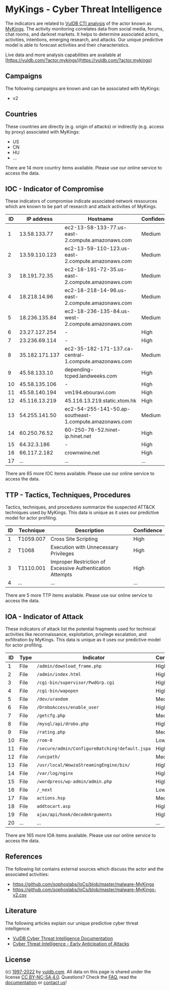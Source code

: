 # MyKings - Cyber Threat Intelligence

The indicators are related to [VulDB CTI analysis](https://vuldb.com/?kb.cti) of the actor known as [MyKings](https://vuldb.com/?actor.mykings). The activity monitoring correlates data from social media, forums, chat rooms, and darknet markets. It helps to determine associated actors, activities, intentions, emerging research, and attacks. Our unique predictive model is able to forecast activities and their characteristics.

Live data and more analysis capabilities are available at [https://vuldb.com/?actor.mykings](https://vuldb.com/?actor.mykings)

## Campaigns

The following campaigns are known and can be associated with MyKings:

* v2

## Countries

These countries are directly (e.g. origin of attacks) or indirectly (e.g. access by proxy) associated with MyKings:

* US
* CN
* HU
* ...

There are 14 more country items available. Please use our online service to access the data.

## IOC - Indicator of Compromise

These indicators of compromise indicate associated network ressources which are known to be part of research and attack activities of MyKings.

ID | IP address | Hostname | Confidence
-- | ---------- | -------- | ----------
1 | 13.58.133.77 | ec2-13-58-133-77.us-east-2.compute.amazonaws.com | Medium
2 | 13.59.110.123 | ec2-13-59-110-123.us-east-2.compute.amazonaws.com | Medium
3 | 18.191.72.35 | ec2-18-191-72-35.us-east-2.compute.amazonaws.com | Medium
4 | 18.218.14.96 | ec2-18-218-14-96.us-east-2.compute.amazonaws.com | Medium
5 | 18.236.135.84 | ec2-18-236-135-84.us-west-2.compute.amazonaws.com | Medium
6 | 23.27.127.254 | - | High
7 | 23.236.69.114 | - | High
8 | 35.182.171.137 | ec2-35-182-171-137.ca-central-1.compute.amazonaws.com | Medium
9 | 45.58.133.10 | depending-tcped.landweeks.com | High
10 | 45.58.135.106 | - | High
11 | 45.58.140.194 | vm194.ebouravi.com | High
12 | 45.116.13.219 | 45.116.13.219.static.xtom.hk | High
13 | 54.255.141.50 | ec2-54-255-141-50.ap-southeast-1.compute.amazonaws.com | Medium
14 | 60.250.76.52 | 60-250-76-52.hinet-ip.hinet.net | High
15 | 64.32.3.186 | - | High
16 | 66.117.2.182 | crownwine.net | High
17 | ... | ... | ...

There are 65 more IOC items available. Please use our online service to access the data.

## TTP - Tactics, Techniques, Procedures

Tactics, techniques, and procedures summarize the suspected ATT&CK techniques used by MyKings. This data is unique as it uses our predictive model for actor profiling.

ID | Technique | Description | Confidence
-- | --------- | ----------- | ----------
1 | T1059.007 | Cross Site Scripting | High
2 | T1068 | Execution with Unnecessary Privileges | High
3 | T1110.001 | Improper Restriction of Excessive Authentication Attempts | High
4 | ... | ... | ...

There are 5 more TTP items available. Please use our online service to access the data.

## IOA - Indicator of Attack

These indicators of attack list the potential fragments used for technical activities like reconnaissance, exploitation, privilege escalation, and exfiltration by MyKings. This data is unique as it uses our predictive model for actor profiling.

ID | Type | Indicator | Confidence
-- | ---- | --------- | ----------
1 | File | `/admin/download_frame.php` | High
2 | File | `/admin/index.html` | High
3 | File | `/cgi-bin/supervisor/PwdGrp.cgi` | High
4 | File | `/cgi-bin/wapopen` | High
5 | File | `/dev/urandom` | Medium
6 | File | `/DroboAccess/enable_user` | High
7 | File | `/getcfg.php` | Medium
8 | File | `/mysql/api/drobo.php` | High
9 | File | `/rating.php` | Medium
10 | File | `/rom-0` | Low
11 | File | `/secure/admin/ConfigureBatching!default.jspa` | High
12 | File | `/uncpath/` | Medium
13 | File | `/usr/local/WowzaStreamingEngine/bin/` | High
14 | File | `/var/log/nginx` | High
15 | File | `/wordpress/wp-admin/admin.php` | High
16 | File | `/_next` | Low
17 | File | `actions.hsp` | Medium
18 | File | `addtocart.asp` | High
19 | File | `ajax/api/hook/decodeArguments` | High
20 | ... | ... | ...

There are 165 more IOA items available. Please use our online service to access the data.

## References

The following list contains external sources which discuss the actor and the associated activities:

* https://github.com/sophoslabs/IoCs/blob/master/malware-MyKings
* https://github.com/sophoslabs/IoCs/blob/master/malware-MyKings-v2.csv

## Literature

The following articles explain our unique predictive cyber threat intelligence:

* [VulDB Cyber Threat Intelligence Documentation](https://vuldb.com/?kb.cti)
* [Cyber Threat Intelligence - Early Anticipation of Attacks](https://www.scip.ch/en/?labs.20201022)

## License

(c) [1997-2022](https://vuldb.com/?kb.changelog) by [vuldb.com](https://vuldb.com/?kb.about). All data on this page is shared under the license [CC BY-NC-SA 4.0](https://creativecommons.org/licenses/by-nc-sa/4.0/). Questions? Check the [FAQ](https://vuldb.com/?kb.faq), read the [documentation](https://vuldb.com/?kb) or [contact us](https://vuldb.com/?contact)!
